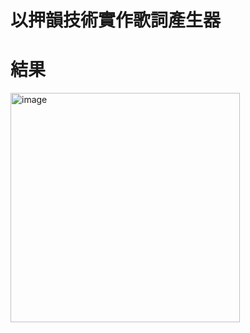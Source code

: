#  以押韻技術實作歌詞產生器
# 結果
<img width="367" alt="image" src="https://user-images.githubusercontent.com/67829896/196023796-25502c5f-64f8-46a3-88ed-b3d91f8baa42.png">
